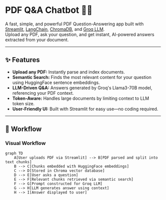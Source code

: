# PDF Q&A Chatbot 🤖📄

A fast, simple, and powerful PDF Question-Answering app built with [Streamlit](https://streamlit.io/), [LangChain](https://www.langchain.com/), [ChromaDB](https://www.trychroma.com/), and [Groq LLM](https://groq.com/).  
Upload any PDF, ask your question, and get instant, AI-powered answers extracted from your document.

---

## ✨ Features

- **Upload any PDF:** Instantly parse and index documents.
- **Semantic Search:** Finds the most relevant content for your question using HuggingFace sentence embeddings.
- **LLM-Driven Q&A:** Answers generated by Groq's Llama3-70B model, referencing your PDF context.
- **Token-Aware:** Handles large documents by limiting context to LLM token size.
- **User-Friendly UI:** Built with Streamlit for easy use—no coding required.

---

## 🔄 Workflow

### **Visual Workflow**

```mermaid
graph TD
    A[User uploads PDF via Streamlit] --> B[PDF parsed and split into text chunks]
    B --> C[Chunks embedded with HuggingFace embeddings]
    C --> D[Stored in Chroma vector database]
    D --> E[User asks a question]
    E --> F[Relevant chunks retrieved via semantic search]
    F --> G[Prompt constructed for Groq LLM]
    G --> H[LLM generates answer using context]
    H --> I[Answer displayed to user]
